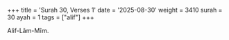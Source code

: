 +++
title = 'Surah 30, Verses 1'
date = '2025-08-30'
weight = 3410
surah = 30
ayah = 1
tags = ["alif"]
+++

Alif-Lãm-Mĩm.